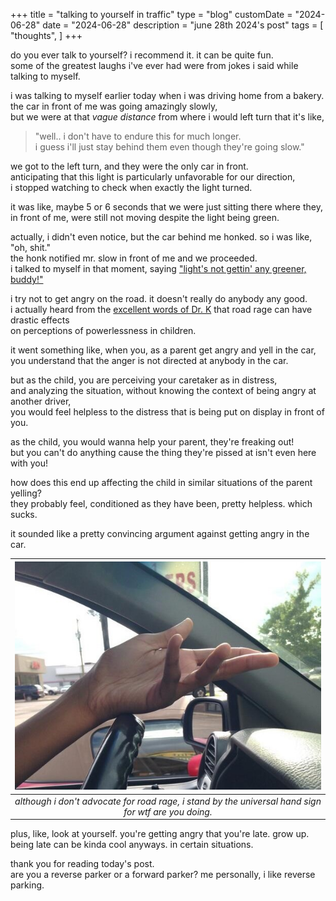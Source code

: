 +++
title = "talking to yourself in traffic"
type = "blog"
customDate = "2024-06-28"
date = "2024-06-28"
description = "june 28th 2024's post"
tags = [
    "thoughts",
]
+++

do you ever talk to yourself? i recommend it. it can be quite fun.\
some of the greatest laughs i've ever had were from jokes i said while talking to myself.

i was talking to myself earlier today when i was driving home from a bakery.\
the car in front of me was going amazingly slowly,\
but we were at that *vague distance* from where i would left turn that it's like,

> "well.. i don't have to endure this for much longer.\
> i guess i'll just stay behind them even though they're going slow."

we got to the left turn, and they were the only car in front.\
anticipating that this light is particularly unfavorable for our direction,\
i stopped watching to check when exactly the light turned.

it was like, maybe 5 or 6 seconds that we were just sitting there where they,\
in front of me, were still not moving despite the light being green.

actually, i didn't even notice, but the car behind me honked. so i was like, "oh, shit."\
the honk notified mr. slow in front of me and we proceeded.\
i talked to myself in that moment, saying ["light's not gettin' any greener, buddy!"](https://www.tiktok.com/@rechallmusic/video/7272489555217960222)

i try not to get angry on the road. it doesn't really do anybody any good.\
i actually heard from the [excellent words of Dr. K](https://www.youtube.com/channel/UClHVl2N3jPEbkNJVx-ItQIQ) that road rage can have drastic effects\
on perceptions of powerlessness in children.

it went something like, when you, as a parent get angry and yell in the car,\
you understand that the anger is not directed at anybody in the car.

but as the child, you are perceiving your caretaker as in distress,\
and analyzing the situation, without knowing the context of being angry at another driver,\
you would feel helpless to the distress that is being put on display in front of you.

as the child, you would wanna help your parent, they're freaking out!\
but you can't do anything cause the thing they're pissed at isn't even here with you!

how does this end up affecting the child in similar situations of the parent yelling?\
they probably feel, conditioned as they have been, pretty helpless. which sucks.

it sounded like a pretty convincing argument against getting angry in the car.

| ![what are you doing image](/images/what-are-you-doing.jpg) | 
|:--:| 
| *although i don't advocate for road rage, i stand by the universal hand sign for wtf are you doing.* |

plus, like, look at yourself. you're getting angry that you're late. grow up.\
being late can be kinda cool anyways. in certain situations.

thank you for reading today's post.\
are you a reverse parker or a forward parker? me personally, i like reverse parking.